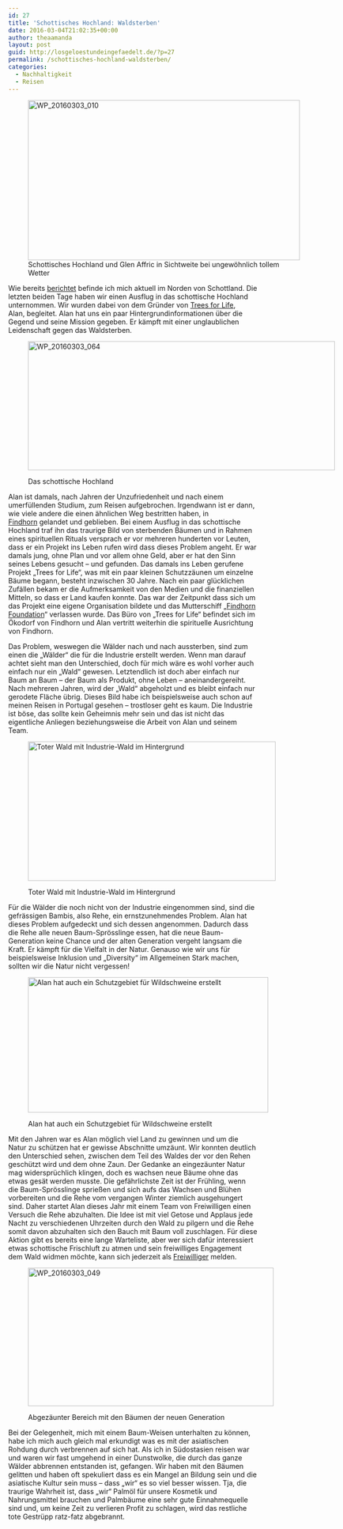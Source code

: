 ```yaml
---
id: 27
title: 'Schottisches Hochland: Waldsterben'
date: 2016-03-04T21:02:35+00:00
author: theaamanda
layout: post
guid: http://losgeloestundeingefaedelt.de/?p=27
permalink: /schottisches-hochland-waldsterben/
categories:
  - Nachhaltigkeit
  - Reisen
---
```

<figure id="attachment_48" style="width: 550px" class="wp-caption aligncenter"><img class="wp-image-48" src="http://losgeloestundeingefaedelt.de/wordpress/wp-content/uploads/2016/03/WP_20160303_010-300x177.jpg" alt="WP_20160303_010" width="550" height="324" srcset="http://losgeloestundeingefaedelt.de/wordpress/wp-content/uploads/2016/03/WP_20160303_010-300x177.jpg 300w, http://losgeloestundeingefaedelt.de/wordpress/wp-content/uploads/2016/03/WP_20160303_010-768x453.jpg 768w, http://losgeloestundeingefaedelt.de/wordpress/wp-content/uploads/2016/03/WP_20160303_010-1024x604.jpg 1024w, http://losgeloestundeingefaedelt.de/wordpress/wp-content/uploads/2016/03/WP_20160303_010-630x371.jpg 630w, http://losgeloestundeingefaedelt.de/wordpress/wp-content/uploads/2016/03/WP_20160303_010-1080x637.jpg 1080w" sizes="(max-width: 550px) 100vw, 550px" /><figcaption class="wp-caption-text">Schottisches Hochland und Glen Affric in Sichtweite bei ungewöhnlich tollem Wetter</figcaption></figure> 

<div class="mceTemp">
  <p>
    Wie bereits <a href="http://losgeloestundeingefaedelt.de/applied-ecovillage-living-findhorn/">berichtet</a> befinde ich mich aktuell im Norden von Schottland. Die letzten beiden Tage haben wir einen Ausflug in das schottische Hochland unternommen. Wir wurden dabei von dem Gründer von <a href="http://treesforlife.org.uk">Trees for Life</a>, Alan, begleitet. Alan hat uns ein paar Hintergrundinformationen über die Gegend und seine Mission gegeben. Er kämpft mit einer unglaublichen Leidenschaft gegen das Waldsterben.
  </p>
</div><figure id="attachment_59" style="width: 621px" class="wp-caption aligncenter">

<img class="wp-image-59" src="http://losgeloestundeingefaedelt.de/wordpress/wp-content/uploads/2016/03/WP_20160303_064-300x126.jpg" alt="WP_20160303_064" width="621" height="261" srcset="http://losgeloestundeingefaedelt.de/wordpress/wp-content/uploads/2016/03/WP_20160303_064-300x126.jpg 300w, http://losgeloestundeingefaedelt.de/wordpress/wp-content/uploads/2016/03/WP_20160303_064-768x322.jpg 768w, http://losgeloestundeingefaedelt.de/wordpress/wp-content/uploads/2016/03/WP_20160303_064-1024x429.jpg 1024w, http://losgeloestundeingefaedelt.de/wordpress/wp-content/uploads/2016/03/WP_20160303_064-630x264.jpg 630w, http://losgeloestundeingefaedelt.de/wordpress/wp-content/uploads/2016/03/WP_20160303_064-1080x452.jpg 1080w" sizes="(max-width: 621px) 100vw, 621px" /><figcaption class="wp-caption-text">Das schottische Hochland</figcaption></figure> 

Alan ist damals, nach Jahren der Unzufriedenheit und nach einem umerfüllenden Studium, zum Reisen aufgebrochen. Irgendwann ist er dann, wie viele andere die einen ähnlichen Weg bestritten haben, in [Findhorn](http://losgeloestundeingefaedelt.de/applied-ecovillage-living-findhorn/) gelandet und geblieben. Bei einem Ausflug in das schottische Hochland traf ihn das traurige Bild von sterbenden Bäumen und in Rahmen eines spirituellen Rituals versprach er vor mehreren hunderten vor Leuten, dass er ein Projekt ins Leben rufen wird dass dieses Problem angeht. Er war damals jung, ohne Plan und vor allem ohne Geld, aber er hat den Sinn seines Lebens gesucht &#8211; und gefunden. Das damals ins Leben gerufene Projekt &#8222;Trees for Life&#8220;, was mit ein paar kleinen Schutzzäunen um einzelne Bäume begann, besteht inzwischen 30 Jahre. Nach ein paar glücklichen Zufällen bekam er die Aufmerksamkeit von den Medien und die finanziellen Mitteln, so dass er Land kaufen konnte. Das war der Zeitpunkt dass sich um das Projekt eine eigene Organisation bildete und das Mutterschiff &#8222;[Findhorn Foundation](https://www.findhorn.org)&#8220; verlassen wurde. Das Büro von &#8222;Trees for Life&#8220; befindet sich im Ökodorf von Findhorn und Alan vertritt weiterhin die spirituelle Ausrichtung von Findhorn.

Das Problem, weswegen die Wälder nach und nach aussterben, sind zum einen die &#8222;Wälder&#8220; die für die Industrie erstellt werden. Wenn man darauf achtet sieht man den Unterschied, doch für mich wäre es wohl vorher auch einfach nur ein &#8222;Wald&#8220; gewesen. Letztendlich ist doch aber einfach nur Baum an Baum &#8211; der Baum als Produkt, ohne Leben &#8211; aneinandergereiht. Nach mehreren Jahren, wird der &#8222;Wald&#8220; abgeholzt und es bleibt einfach nur gerodete Fläche übrig. Dieses Bild habe ich beispielsweise auch schon auf meinen Reisen in Portugal gesehen &#8211; trostloser geht es kaum. Die Industrie ist böse, das sollte kein Geheimnis mehr sein und das ist nicht das eigentliche Anliegen beziehungsweise die Arbeit von Alan und seinem Team.<figure id="attachment_49" style="width: 501px" class="wp-caption aligncenter">

<img class=" wp-image-49" src="http://losgeloestundeingefaedelt.de/wordpress/wp-content/uploads/2016/03/WP_20160303_022-300x169.jpg" alt="Toter Wald mit Industrie-Wald im Hintergrund" width="501" height="282" srcset="http://losgeloestundeingefaedelt.de/wordpress/wp-content/uploads/2016/03/WP_20160303_022-300x169.jpg 300w, http://losgeloestundeingefaedelt.de/wordpress/wp-content/uploads/2016/03/WP_20160303_022-768x433.jpg 768w, http://losgeloestundeingefaedelt.de/wordpress/wp-content/uploads/2016/03/WP_20160303_022-1024x577.jpg 1024w, http://losgeloestundeingefaedelt.de/wordpress/wp-content/uploads/2016/03/WP_20160303_022-630x355.jpg 630w, http://losgeloestundeingefaedelt.de/wordpress/wp-content/uploads/2016/03/WP_20160303_022-1080x608.jpg 1080w" sizes="(max-width: 501px) 100vw, 501px" /><figcaption class="wp-caption-text">Toter Wald mit Industrie-Wald im Hintergrund</figcaption></figure> 

Für die Wälder die noch nicht von der Industrie eingenommen sind, sind die gefrässigen Bambis, also Rehe, ein ernstzunehmendes Problem. Alan hat dieses Problem aufgedeckt und sich dessen angenommen. Dadurch dass die Rehe alle neuen Baum-Sprösslinge essen, hat die neue Baum-Generation keine Chance und der alten Generation vergeht langsam die Kraft. Er kämpft für die Vielfalt in der Natur. Genauso wie wir uns für beispielsweise Inklusion und &#8222;Diversity&#8220; im Allgemeinen Stark machen, sollten wir die Natur nicht vergessen!<figure id="attachment_61" style="width: 486px" class="wp-caption aligncenter">

<img class=" wp-image-61" src="http://losgeloestundeingefaedelt.de/wordpress/wp-content/uploads/2016/03/WP_20160304_001-300x169.jpg" alt="Alan hat auch ein Schutzgebiet für Wildschweine erstellt" width="486" height="274" srcset="http://losgeloestundeingefaedelt.de/wordpress/wp-content/uploads/2016/03/WP_20160304_001-300x169.jpg 300w, http://losgeloestundeingefaedelt.de/wordpress/wp-content/uploads/2016/03/WP_20160304_001-768x433.jpg 768w, http://losgeloestundeingefaedelt.de/wordpress/wp-content/uploads/2016/03/WP_20160304_001-1024x577.jpg 1024w, http://losgeloestundeingefaedelt.de/wordpress/wp-content/uploads/2016/03/WP_20160304_001-630x355.jpg 630w, http://losgeloestundeingefaedelt.de/wordpress/wp-content/uploads/2016/03/WP_20160304_001-1080x608.jpg 1080w" sizes="(max-width: 486px) 100vw, 486px" /><figcaption class="wp-caption-text">Alan hat auch ein Schutzgebiet für Wildschweine erstellt</figcaption></figure> 

Mit den Jahren war es Alan möglich viel Land zu gewinnen und um die Natur zu schützen hat er gewisse Abschnitte umzäunt. Wir konnten deutlich den Unterschied sehen, zwischen dem Teil des Waldes der vor den Rehen geschützt wird und dem ohne Zaun. Der Gedanke an eingezäunter Natur mag widersprüchlich klingen, doch es wachsen neue Bäume ohne das etwas gesät werden musste. Die gefährlichste Zeit ist der Frühling, wenn die Baum-Sprösslinge sprießen und sich aufs das Wachsen und Blühen vorbereiten und die Rehe vom vergangen Winter ziemlich ausgehungert sind. Daher startet Alan dieses Jahr mit einem Team von Freiwilligen einen Versuch die Rehe abzuhalten. Die Idee ist mit viel Getose und Applaus jede Nacht zu verschiedenen Uhrzeiten durch den Wald zu pilgern und die Rehe somit davon abzuhalten sich den Bauch mit Baum voll zuschlagen. Für diese Aktion gibt es bereits eine lange Warteliste, aber wer sich dafür interessiert etwas schottische Frischluft zu atmen und sein freiwilliges Engagement dem Wald widmen möchte, kann sich jederzeit als [Freiwilliger](http://treesforlife.org.uk/volunteer/) melden.<figure id="attachment_51" style="width: 497px" class="wp-caption aligncenter">

<img class="wp-image-51" src="http://losgeloestundeingefaedelt.de/wordpress/wp-content/uploads/2016/03/WP_20160303_049-300x169.jpg" alt="WP_20160303_049" width="497" height="280" srcset="http://losgeloestundeingefaedelt.de/wordpress/wp-content/uploads/2016/03/WP_20160303_049-300x169.jpg 300w, http://losgeloestundeingefaedelt.de/wordpress/wp-content/uploads/2016/03/WP_20160303_049-768x433.jpg 768w, http://losgeloestundeingefaedelt.de/wordpress/wp-content/uploads/2016/03/WP_20160303_049-1024x577.jpg 1024w, http://losgeloestundeingefaedelt.de/wordpress/wp-content/uploads/2016/03/WP_20160303_049-630x355.jpg 630w, http://losgeloestundeingefaedelt.de/wordpress/wp-content/uploads/2016/03/WP_20160303_049-1080x608.jpg 1080w" sizes="(max-width: 497px) 100vw, 497px" /><figcaption class="wp-caption-text">Abgezäunter Bereich mit den Bäumen der neuen Generation</figcaption></figure> 

Bei der Gelegenheit, mich mit einem Baum-Weisen unterhalten zu können, habe ich mich auch gleich mal erkundigt was es mit der asiatischen Rohdung durch verbrennen auf sich hat. Als ich in Südostasien reisen war und waren wir fast umgehend in einer Dunstwolke, die durch das ganze Wälder abbrennen entstanden ist, gefangen. Wir haben mit den Bäumen gelitten und haben oft spekuliert dass es ein Mangel an Bildung sein und die asiatische Kultur sein muss &#8211; dass &#8222;wir&#8220; es so viel besser wissen. Tja, die traurige Wahrheit ist, dass &#8222;wir&#8220; Palmöl für unsere Kosmetik und Nahrungsmittel brauchen und Palmbäume eine sehr gute Einnahmequelle sind und, um keine Zeit zu verlieren Profit zu schlagen, wird das restliche tote Gestrüpp ratz-fatz abgebrannt.